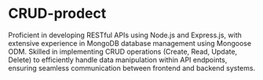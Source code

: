 # CRUD-prodect
Proficient in developing RESTful APIs using Node.js and Express.js, with extensive experience in MongoDB database management using Mongoose ODM. Skilled in implementing CRUD operations (Create, Read, Update, Delete) to efficiently handle data manipulation within API endpoints, ensuring seamless communication between frontend and backend systems.
